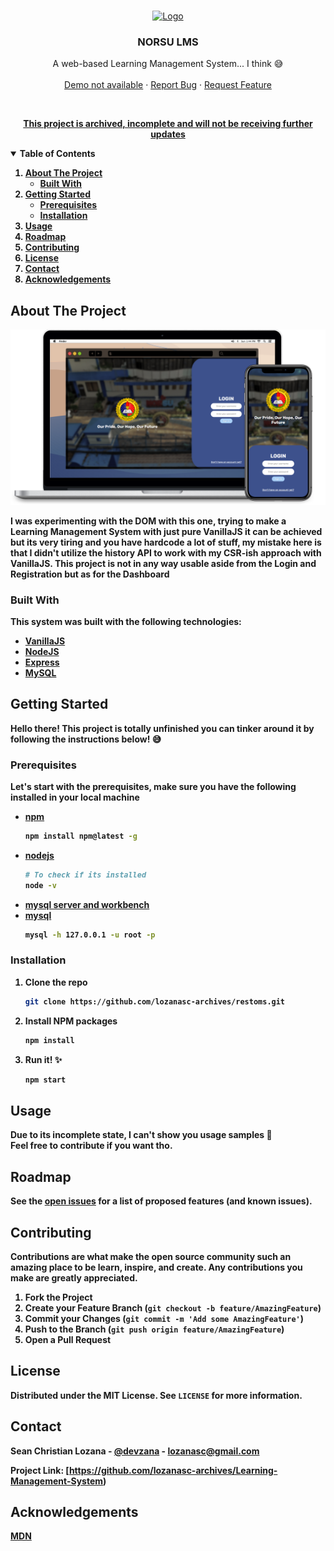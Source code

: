 <!-- PROJECT LOGO -->
<br />
<p align="center">
  <a href="https://github.com/lozanasc-archives/Learning-Management-System">
    <img src="https://external-content.duckduckgo.com/iu/?u=https%3A%2F%2Fpmrpressrelease.com%2Fwp-content%2Fuploads%2F2020%2F01%2FLearning-Management-Systems-02.png&f=1&nofb=1" alt="Logo" width="120" height="80">
  </a>

  <h3 align="center">NORSU LMS</h3>

  <p align="center">
    A web-based Learning Management System... I think 😅
    <br />
    <br />
    <a href="">Demo not available</a>
    ·
    <a href="https://github.com/lozanasc-archives/Learning-Management-System/issues">Report Bug</a>
    ·
    <a href="https://github.com/lozanasc-archives/Learning-Management-System/issues">Request Feature</a>
  </p>
</p>
<br/>
<p align="center">
  <a href=""><b>This project is archived, incomplete and will not be receiving further updates<b/></a>
</p>



<!-- TABLE OF CONTENTS -->
<details open="open">
  <summary>Table of Contents</summary>
  <ol>
    <li>
      <a href="#about-the-project">About The Project</a>
      <ul>
        <li><a href="#built-with">Built With</a></li>
      </ul>
    </li>
    <li>
      <a href="#getting-started">Getting Started</a>
      <ul>
        <li><a href="#prerequisites">Prerequisites</a></li>
        <li><a href="#installation">Installation</a></li>
      </ul>
    </li>
    <li><a href="#usage">Usage</a></li>
    <li><a href="#roadmap">Roadmap</a></li>
    <li><a href="#contributing">Contributing</a></li>
    <li><a href="#license">License</a></li>
    <li><a href="#contact">Contact</a></li>
    <li><a href="#acknowledgements">Acknowledgements</a></li>
  </ol>
</details>



<!-- ABOUT THE PROJECT -->
## About The Project

![Product Name Screen Shot](https://github.com/lozanasc-archives/Learning-Management-System/blob/main/sample/Sample.png?raw=true)  

I was experimenting with the DOM with this one, trying to make a Learning Management System with just pure VanillaJS it can be achieved 
but its very tiring and you have hardcode a lot of stuff, my mistake here is that I didn't utilize the history API to work with my CSR-ish approach with VanillaJS. This project is not in any way usable aside from the Login and Registration but as for the Dashboard

### Built With
This system was built with the following technologies:  
* [VanillaJS](https://developer.mozilla.org/en-US/docs/Web/javascript)
* [NodeJS](https://nodejs.org/en/)
* [Express](http://expressjs.com/)
* [MySQL](https://www.mysql.com/)



<!-- GETTING STARTED -->
## Getting Started

Hello there! This project is totally unfinished you can tinker around it by following the instructions below! 😅

### Prerequisites

Let's start with the prerequisites, make sure you have the following installed in your local machine
* [npm](https://nodejs.org/en/)
  ```sh
  npm install npm@latest -g
  ```  
* [nodejs](https://nodejs.org/en/)
  ```sh
  # To check if its installed
  node -v
  ```  
* [mysql server and workbench](https://dev.mysql.com/downloads/windows/installer/8.0.html)  
* [mysql](https://www.mysql.com/)
  ```sh
  mysql -h 127.0.0.1 -u root -p
  ```  

### Installation

1. Clone the repo
   ```sh
   git clone https://github.com/lozanasc-archives/restoms.git
   ```
2. Install NPM packages
   ```sh
   npm install
   ```
3. Run it! ✨
   ```sh
   npm start
   ```



<!-- USAGE EXAMPLES -->
## Usage
Due to its incomplete state, I can't show you usage samples 🥺  
Feel free to contribute if you want tho.

<!-- ROADMAP -->
## Roadmap

See the [open issues](https://github.com/lozanasc-archives/restoms/issues) for a list of proposed features (and known issues).



<!-- CONTRIBUTING -->
## Contributing

Contributions are what make the open source community such an amazing place to be learn, inspire, and create. Any contributions you make are **greatly appreciated**.

1. Fork the Project
2. Create your Feature Branch (`git checkout -b feature/AmazingFeature`)
3. Commit your Changes (`git commit -m 'Add some AmazingFeature'`)
4. Push to the Branch (`git push origin feature/AmazingFeature`)
5. Open a Pull Request



<!-- LICENSE -->
## License

Distributed under the MIT License. See `LICENSE` for more information.



<!-- CONTACT -->
## Contact

Sean Christian Lozana - [@devzana](https://twitter.com/devzana) - lozanasc@gmail.com

Project Link: [https://github.com/lozanasc-archives/Learning-Management-System)



<!-- ACKNOWLEDGEMENTS -->
## Acknowledgements
[MDN](https://developer.mozilla.org/en-US/docs/Web/javascript)
